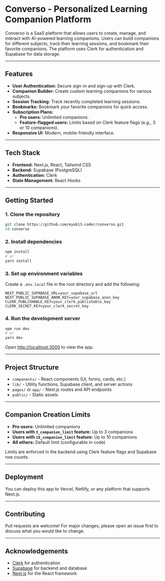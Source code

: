 # Converso - Personalized Learning Companion Platform

Converso is a SaaS platform that allows users to create, manage, and interact with AI-powered learning companions. Users can build companions for different subjects, track their learning sessions, and bookmark their favorite companions. The platform uses Clerk for authentication and Supabase for data storage.

---

## Features

- **User Authentication:** Secure sign-in and sign-up with Clerk.
- **Companion Builder:** Create custom learning companions for various subjects.
- **Session Tracking:** Track recently completed learning sessions.
- **Bookmarks:** Bookmark your favorite companions for quick access.
- **Subscription Plans:** 
  - **Pro users:** Unlimited companions.
  - **Feature-flagged users:** Limits based on Clerk feature flags (e.g., 3 or 10 companions).
- **Responsive UI:** Modern, mobile-friendly interface.

---

## Tech Stack

- **Frontend:** Next.js, React, Tailwind CSS
- **Backend:** Supabase (PostgreSQL)
- **Authentication:** Clerk
- **State Management:** React Hooks

---

## Getting Started

### 1. Clone the repository

```bash
git clone https://github.com/eyob13-coder/converso.git
cd converso
```

### 2. Install dependencies

```bash
npm install
# or
yarn install
```

### 3. Set up environment variables

Create a `.env.local` file in the root directory and add the following:

```env
NEXT_PUBLIC_SUPABASE_URL=your_supabase_url
NEXT_PUBLIC_SUPABASE_ANON_KEY=your_supabase_anon_key
CLERK_PUBLISHABLE_KEY=your_clerk_publishable_key
CLERK_SECRET_KEY=your_clerk_secret_key
```

### 4. Run the development server

```bash
npm run dev
# or
yarn dev
```

Open [http://localhost:3000](http://localhost:3000) to view the app.

---

## Project Structure

- `components/` - React components (UI, forms, cards, etc.)
- `lib/` - Utility functions, Supabase client, and server actions
- `pages/` or `app/` - Next.js routes and API endpoints
- `public/` - Static assets

---

## Companion Creation Limits

- **Pro users:** Unlimited companions
- **Users with `3_companion_limit` feature:** Up to 3 companions
- **Users with `10_companion_limit` feature:** Up to 10 companions
- **All others:** Default limit (configurable in code)

Limits are enforced in the backend using Clerk feature flags and Supabase row counts.

---

## Deployment

You can deploy this app to Vercel, Netlify, or any platform that supports Next.js.

---

## Contributing

Pull requests are welcome! For major changes, please open an issue first to discuss what you would like to change.

---



## Acknowledgements

- [Clerk](https://clerk.dev/) for authentication
- [Supabase](https://supabase.com/) for backend and database
- [Next.js](https://nextjs.org/) for the React framework
